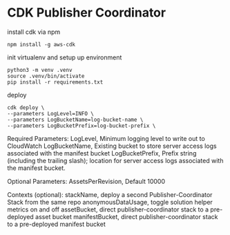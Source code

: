 # CDK Publisher Coordinator

install cdk via npm

```
npm install -g aws-cdk
```

init virtualenv and setup up environment
```
python3 -m venv .venv
source .venv/bin/activate
pip install -r requirements.txt
```

deploy
```
cdk deploy \
--parameters LogLevel=INFO \
--parameters LogBucketName=log-bucket-name \
--parameters LogBucketPrefix=log-bucket-prefix \
```

Required Parameters:
LogLevel, Minimum logging level to write out to CloudWatch
LogBucketName, Existing bucket to store server access logs associated with the manifest bucket
LogBucketPrefix, Prefix string (including the trailing slash); location for server access logs associated with the manifest bucket.

Optional Parameters:
AssetsPerRevision, Default 10000

Contexts (optional):
stackName, deploy a second Publisher-Coordinator Stack from the same repo
anonymousDataUsage, toggle solution helper metrics on and off
assetBucket, direct publisher-coordinator stack to a pre-deployed asset bucket
manifestBucket, direct publisher-coordinator stack to a pre-deployed manifest bucket